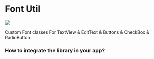 # Font Util

[![](https://jitpack.io/v/MohamedNajib/FontUtil.svg)](https://jitpack.io/#MohamedNajib/FontUtil)

Custom Font classes For TextView & EditText & Buttons & CheckBox & RadioButton

### How to integrate the library in your app?


